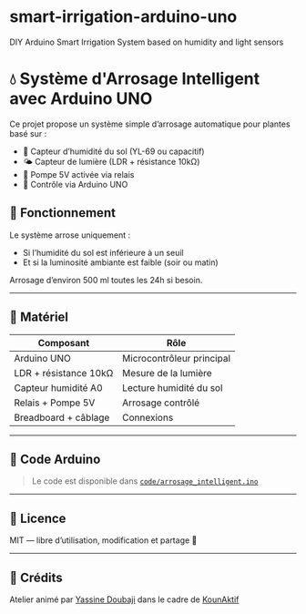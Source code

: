 # smart-irrigation-arduino-uno
DIY Arduino Smart Irrigation System based on humidity and light sensors
# 💧 Système d'Arrosage Intelligent avec Arduino UNO

Ce projet propose un système simple d’arrosage automatique pour plantes basé sur :
- 🌱 Capteur d’humidité du sol (YL-69 ou capacitif)
- 🌤️ Capteur de lumière (LDR + résistance 10kΩ)
- 🔁 Pompe 5V activée via relais
- 🤖 Contrôle via Arduino UNO

## 🧠 Fonctionnement

Le système arrose uniquement :
- Si l’humidité du sol est inférieure à un seuil
- Et si la luminosité ambiante est faible (soir ou matin)

Arrosage d’environ 500 ml toutes les 24h si besoin.

---

## 🧩 Matériel

| Composant              | Rôle                         |
|------------------------|------------------------------|
| Arduino UNO            | Microcontrôleur principal    |
| LDR + résistance 10kΩ  | Mesure de la lumière         |
| Capteur humidité A0    | Lecture humidité du sol      |
| Relais + Pompe 5V      | Arrosage contrôlé            |
| Breadboard + câblage   | Connexions                   |

---

## 🔧 Code Arduino

> Le code est disponible dans [`code/arrosage_intelligent.ino`](code/arrosage_intelligent.ino)

---

## 📜 Licence

MIT — libre d’utilisation, modification et partage 🌿

---

## 🙌 Crédits

Atelier animé par [Yassine Doubaji](https://www.linkedin.com/in/yassinedoubaji/) dans le cadre de [KounAktif](https://www.instagram.com/koun.aktif/)
